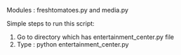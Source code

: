 Modules : freshtomatoes.py and media.py

Simple steps to run this script:

1. Go to directory which has entertainment_center.py file
2. Type : python entertainment_center.py
